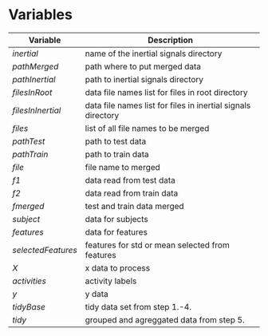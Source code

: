 # Variables

|Variable|Description|
|---|---|
|*inertial*| name of the inertial signals directory|
|*pathMerged*|path where to put merged data|
|*pathInertial*|path to inertial signals directory|
|*filesInRoot*|data file names list for files in root directory|
|*filesInInertial*|data file names list for files in inertial signals directory|
|*files*|list of all file names to be merged|
|*pathTest*|path to test data|
|*pathTrain*|path to train data|
|*file*|file name to merged|
|*f1*|data read from test data|
|*f2*|data read from train data|
|*fmerged*|test and train data merged|
|*subject*|data for subjects|
|*features*|data for features|
|*selectedFeatures*|features for std or mean selected from features|
|*X*|x data to process|
|*activities*|activity labels|
|*y*|y data|
|*tidyBase*|tidy data set from step 1.-4.|
|*tidy*|grouped and agreggated data from step 5.|
